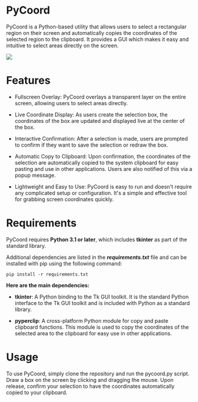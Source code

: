 # PyCoord
PyCoord is a Python-based utility that allows users to select a rectangular region on their screen and automatically copies the coordinates of the selected region to the clipboard. It provides a GUI which makes it easy and intuitive to select areas directly on the screen.

![](https://i.imgur.com/WQcwRF8.gif)

# Features
- Fullscreen Overlay: PyCoord overlays a transparent layer on the entire screen, allowing users to select areas directly.

- Live Coordinate Display: As users create the selection box, the coordinates of the box are updated and displayed live at the center of the box.

- Interactive Confirmation: After a selection is made, users are prompted to confirm if they want to save the selection or redraw the box.

- Automatic Copy to Clipboard: Upon confirmation, the coordinates of the selection are automatically copied to the system clipboard for easy pasting and use in other applications. Users are also notified of this via a popup message.

- Lightweight and Easy to Use: PyCoord is easy to run and doesn't require any complicated setup or configuration. It's a simple and effective tool for grabbing screen coordinates quickly.

# Requirements
PyCoord requires **Python 3.1 or later**, which includes **tkinter** as part of the standard library.

Additional dependencies are listed in the ***requirements.txt*** file and can be installed with pip using the following command:
```
pip install -r requirements.txt
```
**Here are the main dependencies:**

- **tkinter**: A Python binding to the Tk GUI toolkit. It is the standard Python interface to the Tk GUI toolkit and is included with Python as a standard library.

- **pyperclip**: A cross-platform Python module for copy and paste clipboard functions. This module is used to copy the coordinates of the selected area to the clipboard for easy use in other applications.

# Usage
To use PyCoord, simply clone the repository and run the pycoord.py script. Draw a box on the screen by clicking and dragging the mouse. Upon release, confirm your selection to have the coordinates automatically copied to your clipboard.
